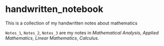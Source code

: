 # handwritten_notebook
This is a collection of my handwritten notes about mathematics

```Notes_1```, ```Notes_2```, ```Notes_3``` are my notes in *Mathematical Analysis*, *Applied Mathematics*, *Linear Mathematics*, *Calculus*.
